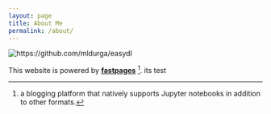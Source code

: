 ```yaml
---
layout: page
title: About Me
permalink: /about/
---
```


![]({{site.baseurl}}/images/DurgaKumar.JPG "https://github.com/mldurga/easydl")



This website is powered by **[fastpages](https://github.com/fastai/fastpages)** [^1].
its test



[^1]:a blogging platform that natively supports Jupyter notebooks in addition to other formats.
